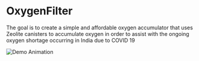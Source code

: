 # OxygenFilter
The goal is to create a simple and affordable oxygen accumulator that uses Zeolite canisters to accumulate oxygen in order to assist with the ongoing oxygen shortage occurring in India due to COVID 19


![Demo Animation](../assets/image1.JPG?raw=true)

